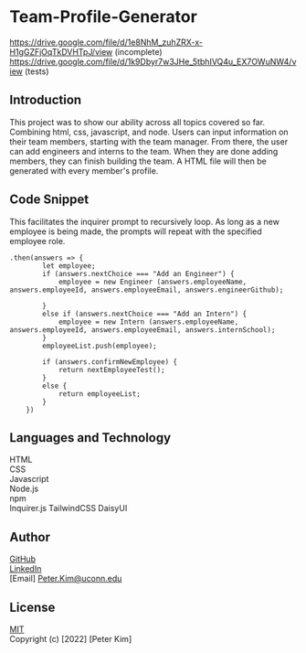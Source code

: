# Team-Profile-Generator

https://drive.google.com/file/d/1e8NhM_zuhZRX-x-H1gGZFjOqTkDVHTpJ/view (incomplete)
https://drive.google.com/file/d/1k9Dbyr7w3JHe_5tbhIVQ4u_EX7OWuNW4/view (tests)

## Introduction
This project was to show our ability across all topics covered so far. Combining html, css, javascript, and node.
Users can input information on their team members, starting with the team manager. From there, the user can add engineers and interns to the team.
When they are done adding members, they can finish building the team. A HTML file will then be generated with every member's profile.

## Code Snippet
This facilitates the inquirer prompt to recursively loop.
As long as a new employee is being made, the prompts will repeat with the specified employee role.
```
.then(answers => {
        let employee;
        if (answers.nextChoice === "Add an Engineer") {
            employee = new Engineer (answers.employeeName, answers.employeeId, answers.employeeEmail, answers.engineerGithub);

        }
        else if (answers.nextChoice === "Add an Intern") {
            employee = new Intern (answers.employeeName, answers.employeeId, answers.employeeEmail, answers.internSchool);
        }
        employeeList.push(employee);

        if (answers.confirmNewEmployee) {
            return nextEmployeeTest();
        }
        else {
            return employeeList;
        }
    })
```

## Languages and Technology
HTML<br>
CSS<br>
Javascript<br>
Node.js<br>
npm<br>
Inquirer.js
TailwindCSS
DaisyUI

## Author
[GitHub](https://github.com/PeterKim89)<br>
[LinkedIn](www.linkedin.com/in/peter-kim89)<br>
[Email] Peter.Kim@uconn.edu

## License
[MIT](https://choosealicense.com/licenses/mit/)<br>
Copyright (c) [2022] [Peter Kim]